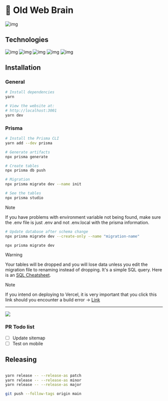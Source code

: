 # 🧠 Old Web Brain

![img](https://media.giphy.com/media/8PpFJcG4y8HqsxQumz/giphy.gif)

## Technologies

![img](https://img.shields.io/badge/Next.js-000000.svg?style=for-the-badge&logo=nextdotjs&logoColor=white) ![img](https://img.shields.io/badge/TypeScript-3178C6.svg?style=for-the-badge&logo=TypeScript&logoColor=white)
![img](https://img.shields.io/badge/Three.js-000000.svg?style=for-the-badge&logo=threedotjs&logoColor=white) ![img](https://img.shields.io/badge/Prisma-2D3748.svg?style=for-the-badge&logo=Prisma&logoColor=white) ![img](https://img.shields.io/badge/MDX-1B1F24.svg?style=for-the-badge&logo=MDX&logoColor=white)

## Installation

### General

```bash
# Install dependencies
yarn

# View the website at:
# http://localhost:3001
yarn dev
```

### Prisma

```bash
# Install the Prisma CLI
yarn add --dev prisma

# Generate artifacts
npx prisma generate

# Create tables
npx prisma db push

# Migration
npx prisma migrate dev --name init

# See the tables
npx prisma studio

```

> [!NOTE]
> If you have problems with environment variable not being found, make sure the .env file is just .env and not .env.local with the prisma information.

```bash
# Update database after schema change
npx prisma migrate dev --create-only --name "migration-name"

npx prisma migrate dev
```

> [!WARNING]
> Your tables will be dropped and you will lose data unless you edit the migration file to renaming instead of dropping. It's a simple SQL query. Here is an [SQL Cheatsheet](https://www.sqltutorial.org/sql-cheat-sheet/).

>[!NOTE]
> If you intend on deploying to Vercel, it is very important that you click this link should you encounter a build error -> [Link](https://www.prisma.io/docs/orm/more/help-and-troubleshooting/help-articles/vercel-caching-issue)


---

<a href="https://ko-fi.com/sabrinamedwinter">
<img src="https://img.shields.io/badge/Kofi-FF5E5B.svg?style=for-the-badge&logo=Ko-fi&logoColor=white" />
</a>

### PR Todo list

- [ ] Update sitemap
- [ ] Test on mobile

## Releasing

```bash

yarn release -- --release-as patch
yarn release -- --release-as minor
yarn release -- --release-as major

git push --follow-tags origin main
```
